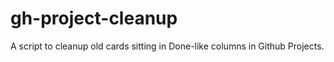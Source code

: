 # gh-project-cleanup

A script to cleanup old cards sitting in Done-like columns in Github Projects.

